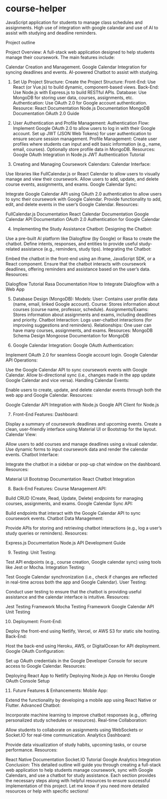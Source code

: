 # course-helper
JavaScript application for students to manage class schedules and assignments. High use of integration with google calandar and use of AI to assist with studying and deadline reminders.


Project outline

Project Overview:
A full-stack web application designed to help students manage their coursework. The main features include:

Calendar Creation and Management.
Google Calendar Integration for syncing deadlines and events.
AI-powered Chatbot to assist with studying.

1. Set Up Project Structure:
Create the Project Structure:
Front-End: Use React (or Vue.js) to build dynamic, component-based views.
Back-End: Use Node.js with Express.js to build RESTful APIs.
Database: Use MongoDB for storing user data, courses, assignments, etc.
Authentication: Use OAuth 2.0 for Google account authentication.
Resource:
React Documentation
Node.js Documentation
MongoDB Documentation
OAuth 2.0 Guide

3. User Authentication and Profile Management:
Authentication Flow:
Implement Google OAuth 2.0 to allow users to log in with their Google account.
Set up JWT (JSON Web Tokens) for user authentication to ensure secure session management.
Profile Management:
Create user profiles where students can input and edit basic information (e.g., name, email, courses).
Optionally store profile data in MongoDB.
Resources:
Google OAuth Integration in Node.js
JWT Authentication Tutorial

5. Creating and Managing Coursework Calendars:
Calendar Interface:

Use libraries like FullCalendar.js or React Calendar to allow users to visually manage and view their coursework.
Allow users to add, update, and delete course events, assignments, and exams.
Google Calendar Sync:

Integrate Google Calendar API using OAuth 2.0 authentication to allow users to sync their coursework with Google Calendar.
Provide functionality to add, edit, and delete events in the user’s Google Calendar.
Resources:

FullCalendar.js Documentation
React Calendar Documentation
Google Calendar API Documentation
OAuth 2.0 Authentication for Google Calendar

4. Implementing the Study Assistance Chatbot:
Designing the Chatbot:

Use a pre-built AI platform like Dialogflow (by Google) or Rasa to create the chatbot.
Define intents, responses, and entities to provide useful study-related assistance (e.g., reminders, study tips).
Integrating the Chatbot:

Embed the chatbot in the front-end using an iframe, JavaScript SDK, or a React component.
Ensure that the chatbot interacts with coursework deadlines, offering reminders and assistance based on the user’s data.
Resources:

Dialogflow Tutorial
Rasa Documentation
How to Integrate Dialogflow with a Web App

5. Database Design (MongoDB):
Models:
User: Contains user profile data (name, email, linked Google account).
Course: Stores information about courses (course name, professor, schedule).
Assignments/Exams: Stores information about assignments and exams, including deadlines and priority.
Chatbot Interaction: Logs user-chatbot interactions (for improving suggestions and reminders).
Relationships:
One user can have many courses, assignments, and exams.
Resources:
MongoDB Schema Design
Mongoose Documentation for MongoDB

7. Google Calendar Integration:
Google OAuth Authentication:

Implement OAuth 2.0 for seamless Google account login.
Google Calendar API Operations:

Use the Google Calendar API to sync coursework events with Google Calendar.
Allow bi-directional sync (i.e., changes made in the app update Google Calendar and vice versa).
Handling Calendar Events:

Enable users to create, update, and delete calendar events through both the web app and Google Calendar.
Resources:

Google Calendar API Integration with Node.js
Google API Client for Node.js

7. Front-End Features:
Dashboard:

Display a summary of coursework deadlines and upcoming events.
Create a clean, user-friendly interface using Material UI or Bootstrap for the layout.
Calendar View:

Allow users to add courses and manage deadlines using a visual calendar.
Use dynamic forms to input coursework data and render the calendar events.
Chatbot Interface:

Integrate the chatbot in a sidebar or pop-up chat window on the dashboard.
Resources:

Material UI
Bootstrap Documentation
React Chatbot Integration

8. Back-End Features:
Course Management API:

Build CRUD (Create, Read, Update, Delete) endpoints for managing courses, assignments, and exams.
Google Calendar Sync API:

Build endpoints that interact with the Google Calendar API to sync coursework events.
Chatbot Data Management:

Provide APIs for storing and retrieving chatbot interactions (e.g., log a user’s study queries or reminders).
Resources:

Express.js Documentation
Node.js API Development Guide

9. Testing:
Unit Testing:

Test API endpoints (e.g., course creation, Google calendar sync) using tools like Jest or Mocha.
Integration Testing:

Test Google Calendar synchronization (i.e., check if changes are reflected in real-time across both the app and Google Calendar).
User Testing:

Conduct user testing to ensure that the chatbot is providing useful assistance and the calendar interface is intuitive.
Resources:

Jest Testing Framework
Mocha Testing Framework
Google Calendar API Unit Testing

10. Deployment:
Front-End:

Deploy the front-end using Netlify, Vercel, or AWS S3 for static site hosting.
Back-End:

Host the back-end using Heroku, AWS, or DigitalOcean for API deployment.
Google OAuth Configuration:

Set up OAuth credentials in the Google Developer Console for secure access to Google Calendar.
Resources:

Deploying React App to Netlify
Deploying Node.js App on Heroku
Google OAuth Console Setup

11. Future Features & Enhancements:
Mobile App:

Extend the functionality by developing a mobile app using React Native or Flutter.
Advanced Chatbot:

Incorporate machine learning to improve chatbot responses (e.g., offering personalized study schedules or resources).
Real-time Collaboration:

Allow students to collaborate on assignments using WebSockets or Socket.IO for real-time communication.
Analytics Dashboard:

Provide data visualization of study habits, upcoming tasks, or course performance.
Resources:

React Native Documentation
Socket.IO Tutorial
Google Analytics Integration
Conclusion:
This detailed outline will guide you through creating a full-stack web application to help students manage coursework, sync with Google Calendars, and use a chatbot for study assistance. Each section provides the necessary steps along with helpful resources to ensure successful implementation of this project. Let me know if you need more detailed resources or help with specific sections!
